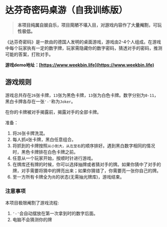 # 达芬奇密码桌游（自我训练版）
> **本项目纯属自娱自乐，项目简陋不堪入目，对游戏内容作了大量阉割，可玩性极低。**   

《达芬奇密码》是一款由的德国人发明的桌面游戏，游戏由2-4个人组成。在游戏中每个玩家执有一定的数字牌，玩家需隐藏你的数字密码，猜透对手的密码，推测可能的答案，打败对手。  

**游戏demo地址：[https://www.weekbin.life](https://www.weekbin.life)**

## 游戏规则

游戏总共存在```26```张卡牌，```13```张为黑色卡牌，```13```张为白色卡牌。数字分别为```0-11```，黑白卡牌各存在一张```'-'```称为```Joker```。  

在你的卡牌被对手揭露前，揭露对手的全部卡牌。  

准备：  
1.  将```26```张卡牌洗混。
2.  每人抓```4```张卡牌，黑白任意组合。
3.  将抓到的卡牌按照```从小到大，从左至右```的顺序排好。遇到黑白数字相同的情况时，黑色卡牌排在白色卡牌之前。
4.  任意从一个玩家开始，按顺时针进行游戏。
5.  在牌库还有牌的时候，你可以选择抽牌或者猜对手的牌。如果你猜中了对手的牌，对手需要将猜中的牌亮出来；如果你猜错了，你需要亮一张你自己的牌。
6.  至一方所有卡牌全为```亮```的状态(无需抽光牌库)，游戏结束。

### 注意事项

本项目极限阉割了游戏流程:
1.  ```'-'```会自动摆放在第一次拿到时的数字后面。
2.  电脑不会猜测你的牌

